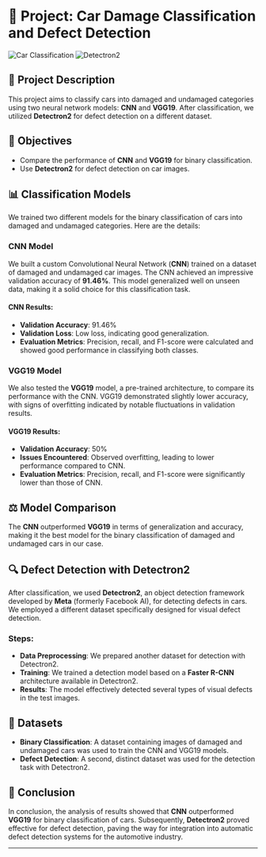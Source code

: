 # 🚗 Project: Car Damage Classification and Defect Detection

![Car Classification](https://img.shields.io/badge/Project-Car_Classification-orange?style=for-the-badge&logo=car&logoColor=white)
![Detectron2](https://img.shields.io/badge/Framework-Detectron2-blue?style=for-the-badge&logo=python&logoColor=white)

## 🌟 Project Description
This project aims to classify cars into damaged and undamaged categories using two neural network models: **CNN** and **VGG19**. After classification, we utilized **Detectron2** for defect detection on a different dataset.

## 🎯 Objectives
- Compare the performance of **CNN** and **VGG19** for binary classification.
- Use **Detectron2** for defect detection on car images.

## 📊 Classification Models
We trained two different models for the binary classification of cars into damaged and undamaged categories. Here are the details:

### **CNN Model**
We built a custom Convolutional Neural Network (**CNN**) trained on a dataset of damaged and undamaged car images. The CNN achieved an impressive validation accuracy of **91.46%**. This model generalized well on unseen data, making it a solid choice for this classification task.

#### **CNN Results:**
- **Validation Accuracy**: 91.46%
- **Validation Loss**: Low loss, indicating good generalization.
- **Evaluation Metrics**: Precision, recall, and F1-score were calculated and showed good performance in classifying both classes.

### **VGG19 Model**
We also tested the **VGG19** model, a pre-trained architecture, to compare its performance with the CNN. VGG19 demonstrated slightly lower accuracy, with signs of overfitting indicated by notable fluctuations in validation results.

#### **VGG19 Results:**
- **Validation Accuracy**: 50%
- **Issues Encountered**: Observed overfitting, leading to lower performance compared to CNN.
- **Evaluation Metrics**: Precision, recall, and F1-score were significantly lower than those of CNN.

## ⚖️ Model Comparison
The **CNN** outperformed **VGG19** in terms of generalization and accuracy, making it the best model for the binary classification of damaged and undamaged cars in our case.

## 🔍 Defect Detection with Detectron2
After classification, we used **Detectron2**, an object detection framework developed by **Meta** (formerly Facebook AI), for detecting defects in cars. We employed a different dataset specifically designed for visual defect detection.

### **Steps:**
- **Data Preprocessing**: We prepared another dataset for detection with Detectron2.
- **Training**: We trained a detection model based on a **Faster R-CNN** architecture available in Detectron2.
- **Results**: The model effectively detected several types of visual defects in the test images.

## 📁 Datasets
- **Binary Classification**: A dataset containing images of damaged and undamaged cars was used to train the CNN and VGG19 models.
- **Defect Detection**: A second, distinct dataset was used for the detection task with Detectron2.

## 🏁 Conclusion
In conclusion, the analysis of results showed that **CNN** outperformed **VGG19** for binary classification of cars. Subsequently, **Detectron2** proved effective for defect detection, paving the way for integration into automatic defect detection systems for the automotive industry.

---



